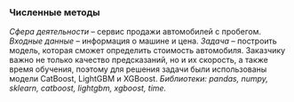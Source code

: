 ### Численные методы ###
*Сфера деятельности* – сервис продажи автомобилей с пробегом. 
*Входные данные* – информация о машине и цена. 
*Задача* – построить модель, которая сможет определить стоимость автомобиля. 
Заказчику важно не только качество предсказаний, но и их скорость, а также время обучения, 
поэтому для решения задачи были использованы модели CatBoost, LightGBM и XGBoost.
*Библиотеки: pandas, numpy, sklearn, catboost, lightgbm, xgboost, time.*





